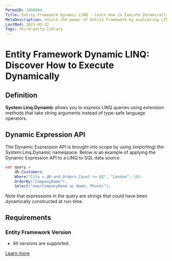 ```yaml
---
PermaID: 1000004
Title: Entity Framework Dynamic LINQ - Learn How to Execute Dynamically
MetaDescription: Unlock the power of Entity Framework by evaluating LINQ expression at runtime. Learn how to execute dynamic where clause and order clause from user input.
LastMod: 2023-02-22
Tags: third-party-library
---
```


# Entity Framework Dynamic LINQ: Discover How to Execute Dynamically

## Definition

**System.Linq.Dynamic** allows you to express LINQ queries using extension methods that take string arguments instead of type-safe language operators.

## Dynamic Expression API

The Dynamic Expression API is brought into scope by using (importing) the System.Linq.Dynamic namespace. Below is an example of applying the Dynamic Expression API to a LINQ to SQL data source.


```csharp
var query =
    db.Customers.
    Where("City = @0 and Orders.Count >= @1", "London", 10).
    OrderBy("CompanyName").
    Select("new(CompanyName as Name, Phone)");
```

Note that expressions in the query are strings that could have been dynamically constructed at run-time.


## Requirements

### Entity Framework Version

 - All versions are supported.

[Learn more](https://dynamic-linq.net/)